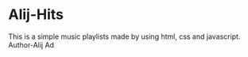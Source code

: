 # Alij-Hits<br>
This is a simple music playlists made by using html, css and javascript.<br>
Author-Alij Ad
